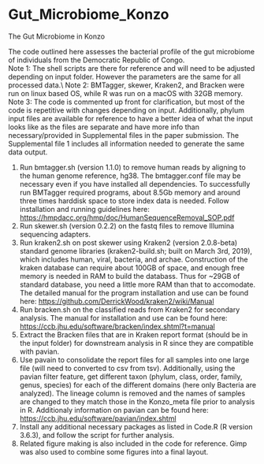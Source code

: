 # Gut_Microbiome_Konzo
The Gut Microbiome in Konzo

The code outlined here assesses the bacterial profile of the gut microbiome of individuals from the Democratic Republic of Congo.\
Note 1: The shell scripts are there for reference and will need to be adjusted depending on input folder. However the parameters are the same for all processed data.\ 
Note 2: BMTagger, skewer, Kraken2, and Bracken were run on linux based OS, while R was run on a macOS with 32GB memory. \
Note 3: The code is commented up front for clarification, but most of the code is repetitive with changes depending on input. Additionally, phylum input files are available for reference to have a better idea of what the input looks like as the files are separate and have more info than necessary/provided in Supplemental files in the paper submission. The Supplemental file 1 includes all information needed to generate the same data output. 

1. Run bmtagger.sh (version 1.1.0) to remove human reads by aligning to the human genome reference, hg38. The bmtagger.conf file may be necessary even if you have installed all dependencies. To successfully run BMTagger required programs, about 8.5Gb memory and around three times harddisk space to store index data is needed. Follow installation and running guidelines here: https://hmpdacc.org/hmp/doc/HumanSequenceRemoval_SOP.pdf  
2. Run skewer.sh (version 0.2.2) on the fastq files to remove Illumina sequencing adapters. 
3. Run kraken2.sh on post skewer using Kraken2 (version 2.0.8-beta) standard genome libraries (kraken2-build.sh; built on March 3rd, 2019), which includes human, viral, bacteria, and archae. Construction of the kraken database can require about 100GB of space, and enough free memory is needed in RAM to build the databass. Thus for ~29GB of standard database, you need a little more RAM than that to accomodate. The detailed manual for the program installation and use can be found here: https://github.com/DerrickWood/kraken2/wiki/Manual
4. Run bracken.sh on the classified reads from Kraken2 for secondary analysis. The manual for installation and use can be found here: https://ccb.jhu.edu/software/bracken/index.shtml?t=manual
5. Extract the Bracken files that are in Kraken report format (should be in the input folder) for downstream analysis in R since they are compatible with pavian. 
6. Use pavain to consolidate the report files for all samples into one large file (will need to converted to csv from tsv). Additionally, using the pavian filter feature, get different taxon (phylum, class, order, family, genus, species) for each of the different domains (here only Bacteria are analyzed). The lineage column is removed and the names of samples are changed to they match those in the Konzo_meta file prior to analysis in R. Additionaly information on pavian can be found here: https://ccb.jhu.edu/software/pavian/index.shtml
7. Install any additional necessary packages as listed in Code.R (R version 3.6.3), and follow the script for further analysis.
8. Related figure making is also included in the code for reference. Gimp was also used to combine some figures into a final layout. 


